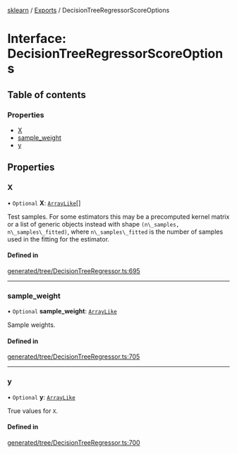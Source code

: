 [sklearn](../readme.md) / [Exports](../modules.md) / DecisionTreeRegressorScoreOptions

# Interface: DecisionTreeRegressorScoreOptions

## Table of contents

### Properties

- [X](DecisionTreeRegressorScoreOptions.md#x)
- [sample\_weight](DecisionTreeRegressorScoreOptions.md#sample_weight)
- [y](DecisionTreeRegressorScoreOptions.md#y)

## Properties

### X

• `Optional` **X**: [`ArrayLike`](../modules.md#arraylike)[]

Test samples. For some estimators this may be a precomputed kernel matrix or a list of generic objects instead with shape `(n\_samples, n\_samples\_fitted)`, where `n\_samples\_fitted` is the number of samples used in the fitting for the estimator.

#### Defined in

[generated/tree/DecisionTreeRegressor.ts:695](https://github.com/transitive-bullshit/scikit-learn-ts/blob/367336a/packages/sklearn/src/generated/tree/DecisionTreeRegressor.ts#L695)

___

### sample\_weight

• `Optional` **sample\_weight**: [`ArrayLike`](../modules.md#arraylike)

Sample weights.

#### Defined in

[generated/tree/DecisionTreeRegressor.ts:705](https://github.com/transitive-bullshit/scikit-learn-ts/blob/367336a/packages/sklearn/src/generated/tree/DecisionTreeRegressor.ts#L705)

___

### y

• `Optional` **y**: [`ArrayLike`](../modules.md#arraylike)

True values for `X`.

#### Defined in

[generated/tree/DecisionTreeRegressor.ts:700](https://github.com/transitive-bullshit/scikit-learn-ts/blob/367336a/packages/sklearn/src/generated/tree/DecisionTreeRegressor.ts#L700)
